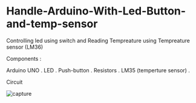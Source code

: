 # Handle-Arduino-With-Led-Button-and-temp-sensor

Controlling led using switch and Reading Tempreature using Tempreature sensor (LM36)

Components :

Arduino UNO .
LED .
Push-button .
Resistors .
LM35 (temperture sensor) .


Circuit 

![capture](https://user-images.githubusercontent.com/20702455/42103549-b2a9628a-7bc9-11e8-9236-0d3e650b0dfb.PNG)

